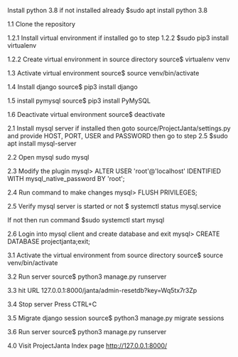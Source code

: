 Install python 3.8 if not installed already
$sudo apt install python 3.8


1.1 Clone the repository


1.2.1 Install virtual environment if installed go to step 1.2.2
$sudo pip3 install virtualenv


1.2.2 Create virtual environment in source directory
source$ virtualenv venv


1.3 Activate virtual environment
source$ source venv/bin/activate


1.4 Install django
source$ pip3 install django


1.5 install pymysql
source$ pip3 install PyMySQL


1.6 Deactivate virtual environment
source$ deactivate


2.1 Install mysql server if installed then goto source/ProjectJanta/settings.py
and provide HOST, PORT, USER and PASSWORD then go to step 2.5
$sudo apt install mysql-server


2.2 Open mysql
sudo mysql


2.3 Modify the plugin
mysql> ALTER USER 'root'@'localhost' IDENTIFIED WITH mysql_native_password BY 'root';


2.4 Run command to make changes
mysql> FLUSH PRIVILEGES;


2.5 Verify mysql server is started or not
$ systemctl status mysql.service

If not then run command
$sudo systemctl start mysql


2.6 Login into mysql client and create database and exit
mysql> CREATE DATABASE projectjanta;exit;


3.1 Activate the virtual environment from source directory
source$ source venv/bin/activate


3.2 Run server
source$ python3 manage.py runserver


3.3 hit URL
127.0.0.1:8000/janta/admin-resetdb?key=Wq5tx7r3Zp


3.4 Stop server
Press CTRL+C


3.5 Migrate django session
source$ python3 manage.py migrate sessions


3.6 Run server
source$ python3 manage.py runserver


4.0 Visit ProjectJanta Index page
http://127.0.0.1:8000/
